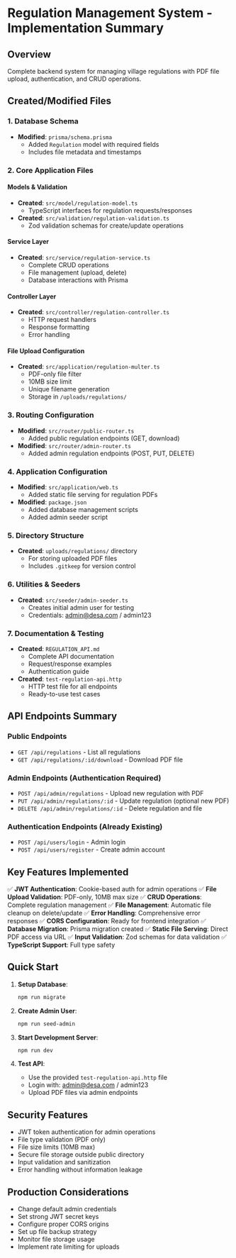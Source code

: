 # Regulation Management System - Implementation Summary

## Overview
Complete backend system for managing village regulations with PDF file upload, authentication, and CRUD operations.

## Created/Modified Files

### 1. Database Schema
- **Modified**: `prisma/schema.prisma`
  - Added `Regulation` model with required fields
  - Includes file metadata and timestamps

### 2. Core Application Files

#### Models & Validation
- **Created**: `src/model/regulation-model.ts`
  - TypeScript interfaces for regulation requests/responses
- **Created**: `src/validation/regulation-validation.ts`
  - Zod validation schemas for create/update operations

#### Service Layer
- **Created**: `src/service/regulation-service.ts`
  - Complete CRUD operations
  - File management (upload, delete)
  - Database interactions with Prisma

#### Controller Layer
- **Created**: `src/controller/regulation-controller.ts`
  - HTTP request handlers
  - Response formatting
  - Error handling

#### File Upload Configuration
- **Created**: `src/application/regulation-multer.ts`
  - PDF-only file filter
  - 10MB size limit
  - Unique filename generation
  - Storage in `/uploads/regulations/`

### 3. Routing Configuration
- **Modified**: `src/router/public-router.ts`
  - Added public regulation endpoints (GET, download)
- **Modified**: `src/router/admin-router.ts`
  - Added admin regulation endpoints (POST, PUT, DELETE)

### 4. Application Configuration
- **Modified**: `src/application/web.ts`
  - Added static file serving for regulation PDFs
- **Modified**: `package.json`
  - Added database management scripts
  - Added admin seeder script

### 5. Directory Structure
- **Created**: `uploads/regulations/` directory
  - For storing uploaded PDF files
  - Includes `.gitkeep` for version control

### 6. Utilities & Seeders
- **Created**: `src/seeder/admin-seeder.ts`
  - Creates initial admin user for testing
  - Credentials: admin@desa.com / admin123

### 7. Documentation & Testing
- **Created**: `REGULATION_API.md`
  - Complete API documentation
  - Request/response examples
  - Authentication guide
- **Created**: `test-regulation-api.http`
  - HTTP test file for all endpoints
  - Ready-to-use test cases

## API Endpoints Summary

### Public Endpoints
- `GET /api/regulations` - List all regulations
- `GET /api/regulations/:id/download` - Download PDF file

### Admin Endpoints (Authentication Required)
- `POST /api/admin/regulations` - Upload new regulation with PDF
- `PUT /api/admin/regulations/:id` - Update regulation (optional new PDF)
- `DELETE /api/admin/regulations/:id` - Delete regulation and file

### Authentication Endpoints (Already Existing)
- `POST /api/users/login` - Admin login
- `POST /api/users/register` - Create admin account

## Key Features Implemented

✅ **JWT Authentication**: Cookie-based auth for admin operations
✅ **File Upload Validation**: PDF-only, 10MB max size
✅ **CRUD Operations**: Complete regulation management
✅ **File Management**: Automatic file cleanup on delete/update
✅ **Error Handling**: Comprehensive error responses
✅ **CORS Configuration**: Ready for frontend integration
✅ **Database Migration**: Prisma migration created
✅ **Static File Serving**: Direct PDF access via URL
✅ **Input Validation**: Zod schemas for data validation
✅ **TypeScript Support**: Full type safety

## Quick Start

1. **Setup Database**:
   ```bash
   npm run migrate
   ```

2. **Create Admin User**:
   ```bash
   npm run seed-admin
   ```

3. **Start Development Server**:
   ```bash
   npm run dev
   ```

4. **Test API**:
   - Use the provided `test-regulation-api.http` file
   - Login with: admin@desa.com / admin123
   - Upload PDF files via admin endpoints

## Security Features

- JWT token authentication for admin operations
- File type validation (PDF only)
- File size limits (10MB max)
- Secure file storage outside public directory
- Input validation and sanitization
- Error handling without information leakage

## Production Considerations

- Change default admin credentials
- Set strong JWT secret keys
- Configure proper CORS origins
- Set up file backup strategy
- Monitor file storage usage
- Implement rate limiting for uploads
